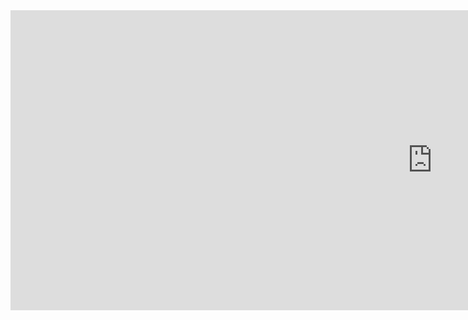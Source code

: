 <iframe width="1349" height="480" src="https://www.youtube.com/embed/_fwvGhYxnAM" frameborder="0" allow="accelerometer; autoplay; clipboard-write; encrypted-media; gyroscope; picture-in-picture" allowfullscreen></iframe>